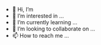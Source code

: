 - 👋 Hi, I’m
- 👀 I’m interested in ...
- 🌱 I’m currently learning ...
- 💞️ I’m looking to collaborate on ...
- 📫 How to reach me ...

<!---

You can click the Preview link to take a look at your changes.
--->
